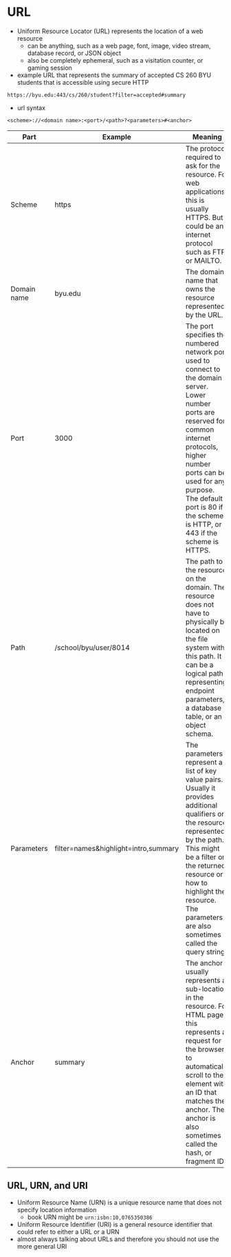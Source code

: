 # URL
- Uniform Resource Locator (URL) represents the location of a web resource
    - can be anything, such as a web page, font, image, video stream, database record, or JSON object
    - also be completely ephemeral, such as a visitation counter, or gaming session
- example URL that represents the summary of accepted CS 260 BYU students that is accessible using secure HTTP
```
https://byu.edu:443/cs/260/student?filter=accepted#summary
```
- url syntax
```
<scheme>://<domain name>:<port>/<path>?<parameters>#<anchor>
```

| Part        | Example                              | Meaning                                                                                                                                                                                                                                                                             |
| ----------- | ------------------------------------ | ----------------------------------------------------------------------------------------------------------------------------------------------------------------------------------------------------------------------------------------------------------------------------------- |
| Scheme      | https                                | The protocol required to ask for the resource. For web applications, this is usually HTTPS. But it could be any internet protocol such as FTP or MAILTO.                                                                                                                            |
| Domain name | byu.edu                              | The domain name that owns the resource represented by the URL.                                                                                                                                                                                                                      |
| Port        | 3000                                 | The port specifies the numbered network port used to connect to the domain server. Lower number ports are reserved for common internet protocols, higher number ports can be used for any purpose. The default port is 80 if the scheme is HTTP, or 443 if the scheme is HTTPS.     |
| Path        | /school/byu/user/8014                | The path to the resource on the domain. The resource does not have to physically be located on the file system with this path. It can be a logical path representing endpoint parameters, a database table, or an object schema.                                                    |
| Parameters  | filter=names&highlight=intro,summary | The parameters represent a list of key value pairs. Usually it provides additional qualifiers on the resource represented by the path. This might be a filter on the returned resource or how to highlight the resource. The parameters are also sometimes called the query string. |
| Anchor      | summary                              | The anchor usually represents a sub-location in the resource. For HTML pages this represents a request for the browser to automatically scroll to the element with an ID that matches the anchor. The anchor is also sometimes called the hash, or fragment ID.                     |

## URL, URN, and URI
- Uniform Resource Name (URN) is a unique resource name that does not specify location information
    - book URN might be `urn:isbn:10,0765350386`
- Uniform Resource Identifier (URI) is a general resource identifier that could refer to either a URL or a URN
- almost always talking about URLs and therefore you should not use the more general URI